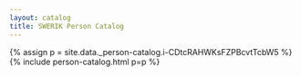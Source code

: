 ```yaml
---
layout: catalog
title: SWERIK Person Catalog
---
```

{% assign p = site.data._person-catalog.i-CDtcRAHWKsFZPBcvtTcbW5 %}
{% include person-catalog.html p=p %}

